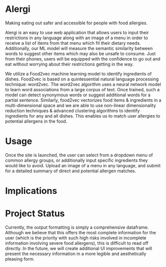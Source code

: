 # Alergi
Making eating out safer and accessible for people with food allergies.

Alergi is an easy to use web application that allows users to input their restrictions in any language along with an image of a menu in order to receive a list of items from that menu which fit their dietary needs. Additionally, our ML model will measure the semantic similarity between words to suggest other items which may also be unsafe to consume. Just from their phones, users will be equipped with the confidence to go out and eat without worrying about their restrictions getting in the way.

We utilize a Food2vec machine learning model to identify ingredients of dishes. Food2vec is based on a quintessential natural language processing technique: word2vec. The word2vec algorithm uses a neural network model to learn word associations from a large corpus of text. Once trained, such a model can detect synonymous words or suggest additional words for a partial sentence. Similarly, food2vec vectorizes food items & ingredients in a multi-dimensional space and we are able to use non-linear dimensionality reduction techniques & advanced clustering algorithms to identify ingredients for any and all dishes. This enables us to match user allergies to potential allergens in the food.

# Usage
Once the site is launched, the user can select from a dropdown menu of common allergy groups, or additionally input specific ingredients they would like to avoid. Upload an image of a menu in any language, and submit for a detailed summary of direct and potential allergen matches.

# Implications

# Project Status
Currently, the output formatting is simply a comprehensive dataframe. Although we believe that this offers the most complete information for the user (which is the priority with such high risks involved in incomplete information involving severe food allergens), this is difficult to read off directly. In the future, we will create additional UI improvements that will present the necessary information in a more legible and aesthetically pleasing form.

